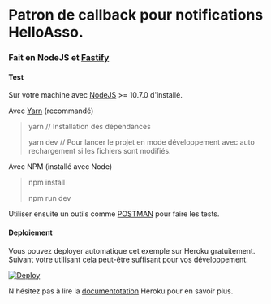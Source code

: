 # Patron de callback pour notifications HelloAsso.

### Fait en NodeJS et [Fastify](https://www.fastify.io/docs/latest/Getting-Started/)

#### Test
Sur votre machine avec [NodeJS](https://nodejs.org/fr/) >= 10.7.0 d'installé.

Avec [Yarn](https://yarnpkg.com/en/docs/install) (recommandé)
> yarn // Installation des dépendances
>
> yarn dev // Pour lancer le projet en mode développement avec auto rechargement si les fichiers sont modifiés.

Avec NPM (installé avec Node)
> npm install
>
> npm run dev

Utiliser ensuite un outils comme [POSTMAN](https://www.getpostman.com/) pour faire les tests.


#### Deploiement
Vous pouvez deployer automatique cet exemple sur Heroku gratuitement.
Suivant votre utilisant cela peut-être suffisant pour vos développement.

[![Deploy](https://www.herokucdn.com/deploy/button.svg)](https://heroku.com/deploy)

N'hésitez pas à lire la [documentotation](https://devcenter.heroku.com/) Heroku pour en savoir plus.